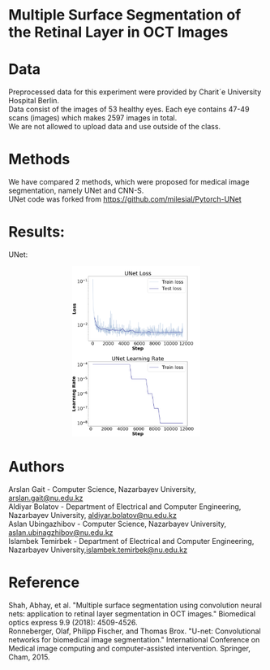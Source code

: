 # Multiple Surface Segmentation of the Retinal Layer in OCT Images

# Data
Preprocessed data for this experiment were provided by Charit´e University Hospital Berlin. <br/>
Data consist of the images of 53 healthy eyes. Each eye contains 47-49 scans (images) which makes 2597 images in total.<br/>
We are not allowed to upload data and use outside of the class.<br/>

# Methods
We have compared 2 methods, which were proposed for medical image segmentation, namely UNet and CNN-S. <br/>
UNet code was forked from https://github.com/milesial/Pytorch-UNet

# Results:

UNet: <br/>
<p align="center">
  <img src="unet_results.png" width=50% title="UNet" style="align: centered;">
</p>

# Authors
Arslan Gait - Computer Science, Nazarbayev University, arslan.gait@nu.edu.kz<br/>
Aldiyar Bolatov - Department of Electrical and Computer Engineering, Nazarbayev University, aldiyar.bolatov@nu.edu.kz<br/>
Aslan Ubingazhibov - Computer Science, Nazarbayev University, aslan.ubinagzhibov@nu.edu.kz <br/>
Islambek Temirbek - Department of Electrical and Computer Engineering, Nazarbayev University,islambek.temirbek@nu.edu.kz<br/>

# Reference
Shah, Abhay, et al. "Multiple surface segmentation using convolution neural nets: application to retinal layer segmentation in OCT images." Biomedical optics express 9.9 (2018): 4509-4526.<br/>
Ronneberger, Olaf, Philipp Fischer, and Thomas Brox. "U-net: Convolutional networks for biomedical image segmentation." International Conference on Medical image computing and computer-assisted intervention. Springer, Cham, 2015.
